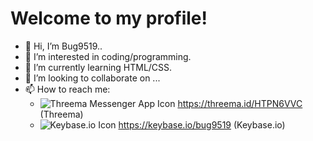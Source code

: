 # Welcome to my profile!
- 👋 Hi, I’m Bug9519..
- 👀 I’m interested in coding/programming.
- 🌱 I’m currently learning HTML/CSS.
- 💞️ I’m looking to collaborate on ...
- 📫 How to reach me:
  - ![Threema Messenger App Icon](https://upload.wikimedia.org/wikipedia/commons/thumb/2/2e/Threema's_App_Icon.png/22px-Threema's_App_Icon.png) https://threema.id/HTPN6VVC (Threema)
  - ![Keybase.io Icon](https://play-lh.googleusercontent.com/n21SI6spBy0lWLTN0Z9hkB1KKy9b0iBxicVyRGgjHOp43HC1wXxv3UxCjuxkBAmBZw=s22-rw) https://keybase.io/bug9519 (Keybase.io)
<!---
Bug9519/Bug9519 is a ✨ special ✨ repository because its `README.md` (this file) appears on your GitHub profile.
You can click the Preview link to take a look at your changes.
--->
